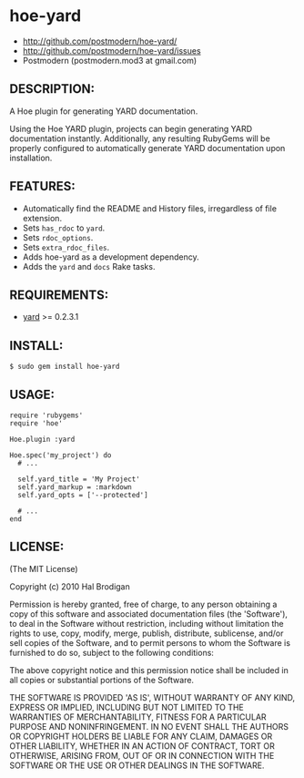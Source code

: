 # hoe-yard

* http://github.com/postmodern/hoe-yard/
* http://github.com/postmodern/hoe-yard/issues
* Postmodern (postmodern.mod3 at gmail.com)

## DESCRIPTION:

A Hoe plugin for generating YARD documentation.

Using the Hoe YARD plugin, projects can begin generating YARD documentation
instantly. Additionally, any resulting RubyGems will be properly configured
to automatically generate YARD documentation upon installation.

## FEATURES:

* Automatically find the README and History files, irregardless of file
  extension.
* Sets `has_rdoc` to `yard`.
* Sets `rdoc_options`.
* Sets `extra_rdoc_files`.
* Adds hoe-yard as a development dependency.
* Adds the `yard` and `docs` Rake tasks.

## REQUIREMENTS:

* [yard](http://yardoc.org/) >= 0.2.3.1

## INSTALL:

    $ sudo gem install hoe-yard

## USAGE:

    require 'rubygems'
    require 'hoe'

    Hoe.plugin :yard

    Hoe.spec('my_project') do
      # ...

      self.yard_title = 'My Project'
      self.yard_markup = :markdown
      self.yard_opts = ['--protected']

      # ...
    end

## LICENSE:

(The MIT License)

Copyright (c) 2010 Hal Brodigan

Permission is hereby granted, free of charge, to any person obtaining
a copy of this software and associated documentation files (the
'Software'), to deal in the Software without restriction, including
without limitation the rights to use, copy, modify, merge, publish,
distribute, sublicense, and/or sell copies of the Software, and to
permit persons to whom the Software is furnished to do so, subject to
the following conditions:

The above copyright notice and this permission notice shall be
included in all copies or substantial portions of the Software.

THE SOFTWARE IS PROVIDED 'AS IS', WITHOUT WARRANTY OF ANY KIND,
EXPRESS OR IMPLIED, INCLUDING BUT NOT LIMITED TO THE WARRANTIES OF
MERCHANTABILITY, FITNESS FOR A PARTICULAR PURPOSE AND NONINFRINGEMENT.
IN NO EVENT SHALL THE AUTHORS OR COPYRIGHT HOLDERS BE LIABLE FOR ANY
CLAIM, DAMAGES OR OTHER LIABILITY, WHETHER IN AN ACTION OF CONTRACT,
TORT OR OTHERWISE, ARISING FROM, OUT OF OR IN CONNECTION WITH THE
SOFTWARE OR THE USE OR OTHER DEALINGS IN THE SOFTWARE.
